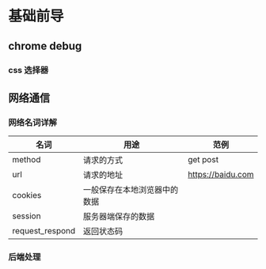 # 基础前导

## chrome debug

### css 选择器


## 网络通信

### 网络名词详解

|名词|用途|范例|
|-|-|-|
|method|请求的方式|get post|
|url|请求的地址|https://baidu.com|
|cookies|一般保存在本地浏览器中的数据||
|session|服务器端保存的数据||
|request_respond|返回状态码||

### 后端处理
